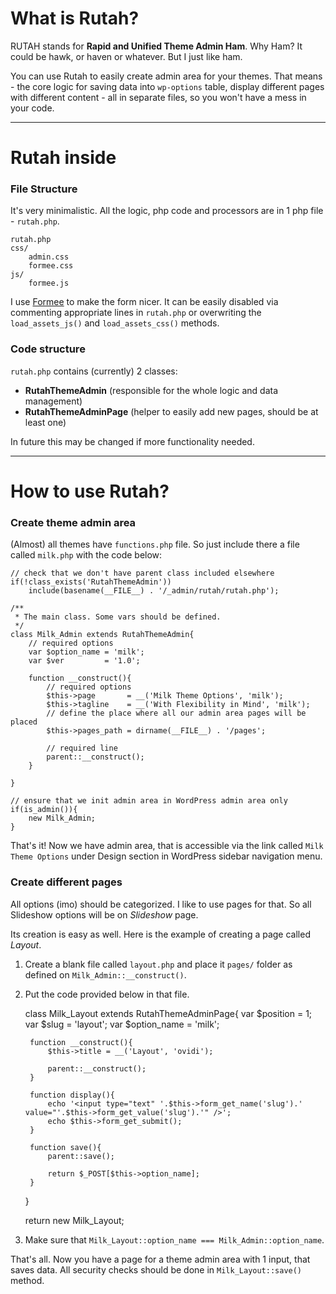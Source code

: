 # What is Rutah?

RUTAH stands for **Rapid and Unified Theme Admin Ham**. Why Ham? It could be hawk, or haven or whatever. But I just like ham.

You can use Rutah to easily create admin area for your themes. That means - the core logic for saving data into `wp-options` table, display different pages with different content - all in separate files, so you won't have a mess in your code.

----------

# Rutah inside

### File Structure

It's very minimalistic. All the logic, php code and processors are in 1 php file - `rutah.php`.

    rutah.php
    css/
        admin.css
        formee.css
    js/
        formee.js

I use [Formee](http://www.formee.org/ "Framework to help you develop and customize web based forms") to make the form nicer. It can be easily disabled via commenting appropriate lines in `rutah.php` or overwriting the `load_assets_js()` and `load_assets_css()` methods.

### Code structure

`rutah.php` contains (currently) 2 classes:

* **RutahThemeAdmin** (responsible for the whole logic and data management)
* **RutahThemeAdminPage** (helper to easily add new pages, should be at least one)

In future this may be changed if more functionality needed.

----------

# How to use Rutah?

### Create theme admin area

(Almost) all  themes have `functions.php` file. So just include there a file called `milk.php` with the code below:

    // check that we don't have parent class included elsewhere
    if(!class_exists('RutahThemeAdmin'))
        include(basename(__FILE__) . '/_admin/rutah/rutah.php');

    /**
     * The main class. Some vars should be defined.
     */
    class Milk_Admin extends RutahThemeAdmin{
        // required options
        var $option_name = 'milk';
        var $ver         = '1.0';
    
        function __construct(){
            // required options
            $this->page       = __('Milk Theme Options', 'milk');
            $this->tagline    = __('With Flexibility in Mind', 'milk');
            // define the place where all our admin area pages will be placed
            $this->pages_path = dirname(__FILE__) . '/pages';
        
            // required line
            parent::__construct();
        }
    
    }
    
    // ensure that we init admin area in WordPress admin area only
    if(is_admin()){
        new Milk_Admin;
    }

That's it! Now we have admin area, that is accessible via the link called `Milk Theme Options` under Design section in WordPress sidebar navigation menu.

### Create different pages

All options (imo) should be categorized. I like to use pages for that. So all Slideshow options will be on *Slideshow* page.

Its creation is easy as well. Here is the example of creating a page called *Layout*.

1. Create a blank file called `layout.php` and place it `pages/` folder as defined on  `Milk_Admin::__construct()`.
2. Put the code provided below in that file.
    
    class Milk_Layout extends RutahThemeAdminPage{
        var $position    = 1;
        var $slug        = 'layout';
        var $option_name = 'milk';
        
        function __construct(){
            $this->title = __('Layout', 'ovidi');
            
            parent::__construct();
        }
        
        function display(){
            echo '<input type="text" '.$this->form_get_name('slug').' value="'.$this->form_get_value('slug').'" />';
            echo $this->form_get_submit();
        }
        
        function save(){
            parent::save();
        
            return $_POST[$this->option_name];
        }
    }
    
    return new Milk_Layout;
    
3. Make sure that `Milk_Layout::option_name === Milk_Admin::option_name`.

That's all. Now you have a page for a theme admin area with 1 input, that saves data.
All security checks should be done in `Milk_Layout::save()` method.














